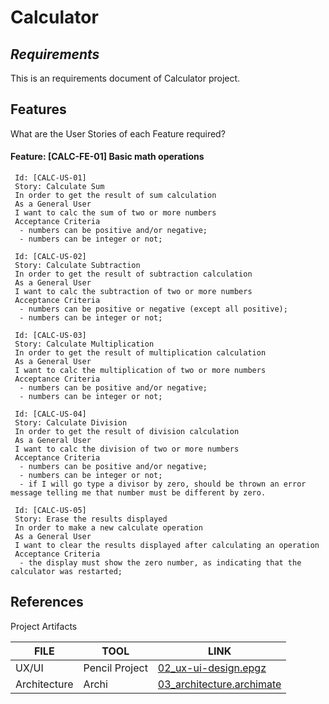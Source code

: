 # Calculator
## _Requirements_

This is an requirements document of Calculator project.

## Features

What are the User Stories of each Feature required?

####  Feature: [CALC-FE-01] Basic math operations

```
 Id: [CALC-US-01]
 Story: Calculate Sum
 In order to get the result of sum calculation
 As a General User
 I want to calc the sum of two or more numbers 
 Acceptance Criteria
  - numbers can be positive and/or negative;
  - numbers can be integer or not;
```
 
```
 Id: [CALC-US-02]
 Story: Calculate Subtraction
 In order to get the result of subtraction calculation
 As a General User
 I want to calc the subtraction of two or more numbers 
 Acceptance Criteria
  - numbers can be positive or negative (except all positive);
  - numbers can be integer or not;
```
 
```
 Id: [CALC-US-03]
 Story: Calculate Multiplication
 In order to get the result of multiplication calculation
 As a General User
 I want to calc the multiplication of two or more numbers 
 Acceptance Criteria
  - numbers can be positive and/or negative;
  - numbers can be integer or not;
```
 
```
 Id: [CALC-US-04]
 Story: Calculate Division
 In order to get the result of division calculation
 As a General User
 I want to calc the division of two or more numbers 
 Acceptance Criteria
  - numbers can be positive and/or negative;
  - numbers can be integer or not;
  - if I will go type a divisor by zero, should be thrown an error message telling me that number must be different by zero.
```
 
```
 Id: [CALC-US-05]
 Story: Erase the results displayed
 In order to make a new calculate operation
 As a General User
 I want to clear the results displayed after calculating an operation
 Acceptance Criteria
  - the display must show the zero number, as indicating that the calculator was restarted;
```

## References

Project Artifacts

| FILE |  TOOL | LINK |
| ------ | ------ | ------ |
| UX/UI | Pencil Project | [02_ux-ui-design.epgz](https://github.com/dancodingbr/sources/blob/master/labprojects/calculator/docs/02_ux-ui-design.epgz) |
| Architecture | Archi | [03_architecture.archimate](https://github.com/dancodingbr/sources/blob/master/labprojects/calculator/docs/03_architecture.archimate) |


